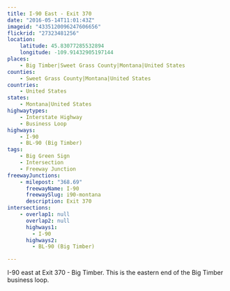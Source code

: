 ```yaml
---
title: I-90 East - Exit 370
date: "2016-05-14T11:01:43Z"
imageid: "4335120096247606656"
flickrid: "27323481256"
location:
    latitude: 45.83077285532894
    longitude: -109.91432905197144
places:
    - Big Timber|Sweet Grass County|Montana|United States
counties:
    - Sweet Grass County|Montana|United States
countries:
    - United States
states:
    - Montana|United States
highwaytypes:
    - Interstate Highway
    - Business Loop
highways:
    - I-90
    - BL-90 (Big Timber)
tags:
    - Big Green Sign
    - Intersection
    - Freeway Junction
freewayJunctions:
    - milepost: "368.69"
      freewayName: I-90
      freewaySlug: i90-montana
      description: Exit 370
intersections:
    - overlap1: null
      overlap2: null
      highways1:
        - I-90
      highways2:
        - BL-90 (Big Timber)

---
```

I-90 east at Exit 370 - Big Timber.  This is the eastern end of the Big Timber business loop.